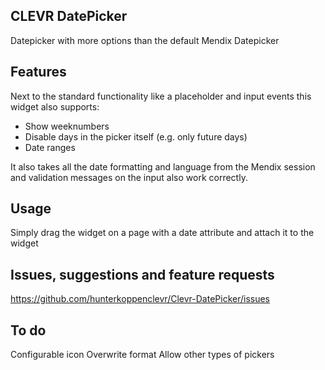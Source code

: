 ## CLEVR DatePicker
Datepicker with more options than the default Mendix Datepicker

## Features
Next to the standard functionality like a placeholder and input events this widget also supports:
- Show weeknumbers
- Disable days in the picker itself (e.g. only future days)
- Date ranges

It also takes all the date formatting and language from the Mendix session and validation messages on the input also work correctly.

## Usage
Simply drag the widget on a page with a date attribute and attach it to the widget

## Issues, suggestions and feature requests
https://github.com/hunterkoppenclevr/Clevr-DatePicker/issues


## To do
Configurable icon
Overwrite format
Allow other types of pickers